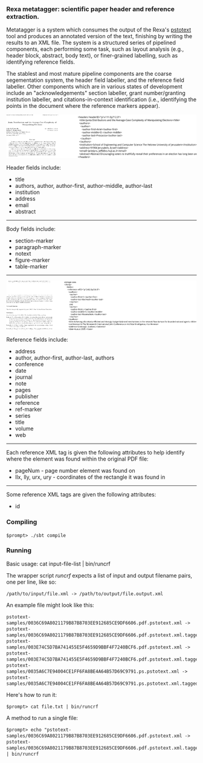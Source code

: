 ### Rexa metatagger: scientific paper header and reference extraction.

Metatagger is a system which consumes the output of the Rexa's
[pstotext](https://github.com/iesl/rexa1-pstotext) tool and produces an annotated version of the
text, finishing by writing the results to an XML file. The system is a structured series of pipelined
components, each performing some task, such as layout analysis (e.g., header block, abstract,
body text), or finer-grained labelling, such as identifying reference fields.

The stablest and most mature pipeline components are the coarse segementation system, the
header field labeller, and the reference field labeller. Other components which are in various
states of development include an "acknowledgements" section labeller, grant number/granting
institution labeller, and citations-in-context identification (i.e., identifying the points in the
document where the reference markers appear).

![Alt text](./docs/img/pdf-and-meta-hdr.png)

Header fields include: 

   + title
   + authors, author, author-first, author-middle, author-last
   + institution
   + address
   + email
   + abstract

- - - 

Body fields include: 

   + section-marker
   + paragraph-marker
   + notext
   + figure-marker
   + table-marker

- - - 

![Alt text](./docs/img/pdf-and-meta-ref.png)

Reference fields include:

   + address
   + author, author-first, author-last, authors
   + conference
   + date
   + journal
   + note
   + pages
   + publisher
   + reference
   + ref-marker
   + series
   + title
   + volume
   + web

- - - 

Each reference XML tag is given the following attributes to help identify where the 
element was found within the original PDF file: 

   + pageNum - page number element was found on
   + llx, lly, urx, ury - coordinates of the rectangle it was found in

- - -

Some reference XML tags are given the following attributes: 

   + id

### Compiling

    $prompt> ./sbt compile

### Running

Basic usage: cat input-file-list | bin/runcrf

The wrapper script *runcrf* expects a list of input and output filename pairs, one per line,
like so:

    /path/to/input/file.xml -> /path/to/output/file.output.xml

An example file might look like this:

	pstotext-samples/0036C69A8021179B87B8703EE912685CE9DF6606.pdf.pstotext.xml -> pstotext-samples/0036C69A8021179B87B8703EE912685CE9DF6606.pdf.pstotext.xml.tagged.xml
	pstotext-samples/003E74C5D7BA741455E5F4659D9BBF4F7240BCF6.pdf.pstotext.xml -> pstotext-samples/003E74C5D7BA741455E5F4659D9BBF4F7240BCF6.pdf.pstotext.xml.tagged.xml
	pstotext-samples/0035A6C7E94004CE1FF6FA8BE4A64B57D69C9791.ps.pstotext.xml -> pstotext-samples/0035A6C7E94004CE1FF6FA8BE4A64B57D69C9791.ps.pstotext.xml.tagged.xml

Here's how to run it:

    $prompt> cat file.txt | bin/runcrf

A method to run a single file:
	
	$prompt> echo "pstotext-samples/0036C69A8021179B87B8703EE912685CE9DF6606.pdf.pstotext.xml -> pstotext-samples/0036C69A8021179B87B8703EE912685CE9DF6606.pdf.pstotext.xml.tagged.xml" | bin/runcrf

